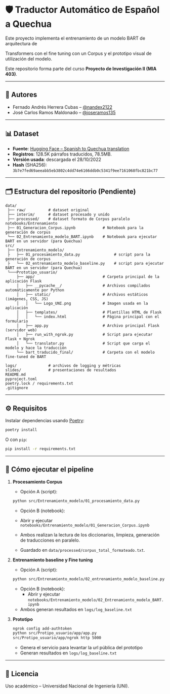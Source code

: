 # 🛡️ Traductor Automático de Español a Quechua

Este proyecto implementa el entrenamiento de un modelo BART de arquitectura de 

Transformers con el fine tuning con un Corpus y el prototipo visual de utilización del modelo.

Este repositorio forma parte del curso **Proyecto de Investigación II (MIA 403)**.

---

## 👥 Autores
- Fernado Andrés Herrera Cubas – [@nandex2122](https://github.com/nandex2122)
- José Carlos Ramos Maldonado – [@joseramos135](https://github.com/joseramos135)

---

## 📊 Dataset
- **Fuente**: [Hugging Face – Spanish to Quechua translation](https://huggingface.co/somosnlp-hackathon-2022/)  
- **Registros**: 128.5K párrafos traducidos, 78.5MB.  
- **Versión usada**: descargada el 28/10/2022  
- **Hash** (SHA256): `3b7e7fed69aeeabb5eb3802c4dd74e6166ddb0c5341f9ee7161068fbc821bc77`  

---

## 🗂️ Estructura del repositorio (Pendiente)
```
data/
 ├── raw/          # dataset original
 ├── interim/      # dataset procesado y unido
 ├── processed/    # dataset formato de Corpus paralelo
notebooks/Entrenamiento         
 ├── 01_Generacion_Corpus.ipynb            # Notebook para la generación de corpus
 └── 02_Entrenamiento_modelo_BART.ipynb    # Notebook para ejecutar BART en un servidor (para Quechua)
src/               
 ├── Entrenamiento_modelo/               
 ├   ├── 01_procesamiento_data.py       		# script para la generación de corpus
 ├   └── 02_entrenamiento_modelo_baseline.py    # script para ejecutar BART en un servidor (para Quechua)
 └───Prototipo_usuario/               
	 ├── app/                              # Carpeta principal de la aplicación Flask
	 │   ├── __pycache__/            	   # Archivos compilados automáticamente por Python
	 │   ├── static/               		   # Archivos estáticos (imágenes, CSS, JS)  
	 │   │   └── Logo_UNI.png			   # Imagen usada en la aplicación        
	 │   ├── templates/    				   # Plantillas HTML de Flask          
	 │   │   └── index.html     		   # Página principal con el formulario     
	 │   ├── app.py              	       # Archivo principal Flask (servidor web)          
	 │   ├── run_with_ngrok.py             # Script para ejecutar Flask + Ngrok
	 │   └── translator.py                 # Script que carga el modelo y hace la traducción
	 └── bart_traducido_final/             # Carpeta con el modelo fine-tuned de BART          

logs/              # archivos de logging y métricas
slides/            # presentaciones de resultados
README.md
pyproject.toml
poetry.lock / requirements.txt
.gitignore
```

---

## ⚙️ Requisitos
Instalar dependencias usando [Poetry](https://python-poetry.org/):  
```bash
poetry install
```
O con `pip`:  
```bash
pip install -r requirements.txt
```

---

## 🚀 Cómo ejecutar el pipeline
1. **Procesamiento Corpus**
   - Opción A (script): 
   ```bash
   python src/Entrenamiento_modelo/01_procesamiento_data.py
   ```  
   - Opción B (notebook): 
	- Abrir y ejecutar `notebooks/Entrenamiento_modelo/01_Generacion_Corpus.ipynb`
	
   - Ambos realizan la lectura de los diccionarios, limpieza, generación de traducciones en paralelo.  
   - Guardado en `data/processed/corpus_total_formateado.txt`.

2. **Entrenamiento baseline y Fine tuning**
   - Opción A (script): 
   ```bash
   python src/Entrenamiento_modelo/02_entrenamiento_modelo_baseline.py
   ```
   - Opción B (notebook):  
     - Abrir y ejecutar `notebooks/Entrenamiento_modelo/02_Entrenamiento_modelo_BART.ipynb`  
   - Ambos generan resultados en `logs/log_baseline.txt`

3. **Prototipo**
   
   ```bash
   ngrok config add-authtoken
   python src/Protipo_usuario/app/app.py
   src/Protipo_usuario/app/ngrok http 5000

   ```
   - Genera el servicio para levantar la url pública del prototipo
   - Generan resultados en `logs/log_baseline.txt`  

---

## 📜 Licencia
Uso académico – Universidad Nacional de Ingeniería (UNI).
